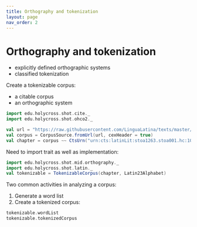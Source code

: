 ```yaml
---
title: Orthography and tokenization
layout: page
nav_order: 2
---
```



# Orthography and tokenization

- explicitly defined orthographic systems
- classified tokenization

Create a tokenizable corpus:

- a citable corpus
- an orthographic system


```scala mdoc:invisible
import edu.holycross.shot.cite._
import edu.holycross.shot.ohco2._

val url = "https://raw.githubusercontent.com/LinguaLatina/texts/master/texts/latin23/hyginus.cex"
val corpus = CorpusSource.fromUrl(url, cexHeader = true)
val chapter = corpus ~~ CtsUrn("urn:cts:latinLit:stoa1263.stoa001.hc:108a")
```


Need to import trait as well as implementation:
```scala mdoc:silent
import edu.holycross.shot.mid.orthography._
import edu.holycross.shot.latin._
val tokenizable = TokenizableCorpus(chapter, Latin23Alphabet)
```


Two common activities in analyzing a corpus:

1. Generate a word list
2. Create a tokenized corpus:

```scala mdoc
tokenizable.wordList
tokenizable.tokenizedCorpus
```
